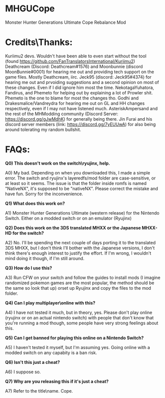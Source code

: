 # MHGUCope
Monster Hunter Generations Ultimate Cope Rebalance Mod

# Credits\Thanks:
Kuriimu2 devs. Wouldn't have been able to even start without the tool (found https://github.com/FanTranslatorsInternational/Kuriimu2)
Deathcream (Discord: Deathcream#1576) and Moonbunnie (discord MoonBunnie#0001) for hearing me out and providing tech support on the game files. Mostly Deathcream, iirc.
Jeck95 (discord: Jeck95#4374) for hearing me out and prvoiding suggestions and a second opinion on most of these changes. Even if I did ignore him most the time.
NekotagaYuhatora, Fandirus, and Phemeto for helping out by explaining a lot of Prowler shit. Phemeto is the one to blame for most the changes tho.
Godhi and Drakesmalice/Vandreydra for hearing me out on GL and HH changes respectively, even if I may not have listened much.
AsteriskAmpersand and the rest of the MHModding community (Discord Server: https://discord.gg/gJwMdhK) for generally being there.
Jin Furai and his discord server members (link: https://discord.gg/7yEUUwA) for also being around tolerating my random bullshit.

# FAQs:
**Q0) This doesn't work on the switch\ryujinx, help.**

A0) My bad. Depending on when you downloaded this, I made a simple error. The switch and ryujinx's layeredfs/mod folder are case-sensitive, or at least so it seems.
The issue is that the folder inside romfs is named "NativeNX", it's supposed to be "nativeNX". Please correct the mistake and have fun. Sorry for the inconvenience. 


**Q1) What does this work on?**

A1) Monster Hunter Generations Ultimate (western release) for the Nintendo Switch. Either on a modded switch or on an emulator (Ryujinx) 


**Q2) Does this work on the 3DS translated MHXX or the Japanese MHXX-HD for the switch?**

A2) No. I'll be spending the next couple of days porting it to the translated 3DS MHXX, but I don't think I'll bother with the Japanese versions, I don't think there's enough interest to justify the effort. If I'm wrong, I wouldn't mind doing it though, if I'm still around.


**Q3) How do I use this?**

A3) Run CFW on your switch and follow the guides to install mods (I imagine randomized pokemon games are the most popular, the method should be the same so look that up) orset up Ryujinx and copy the files to the mod folder.

**Q4) Can I play multiplayer\online with this?**

A4) I have not tested it much, but in theory, yes. Please don't play online (ryujinx or on an actual nintendo switch) with people that don't know that you're running a mod though, some people have very strong feelings about this.


**Q5) Can I get banned for playing this online on a Nintendo Switch?**

A5) I haven't tested it myself, but I'm assuming yes. Going online with a modded switch on any capabity is a ban risk.


**Q6) Isn't this just a cheat?**

A6) I suppose so. 


**Q7) Why are you releasing this if it's just a cheat?**

A7) Refer to the title\name. Cope. 
